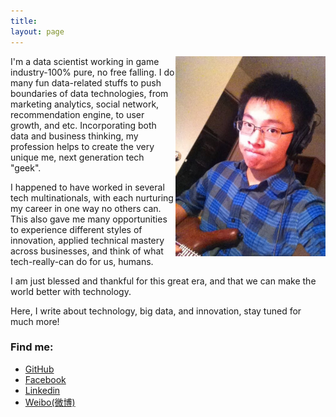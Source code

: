 ```yaml
---
title: 
layout: page
---
```

<img src="media/img/me.jpg" width="240" height="320" align="right">

I'm a data scientist working in game industry-100% pure, no free falling. I do many fun data-related stuffs to push boundaries of data technologies, from marketing analytics, social network, recommendation engine, to user growth, and etc. Incorporating both data and business thinking, my profession helps to create the very unique me, next generation tech "geek".

I happened to have worked in several tech multinationals, with each nurturing my career in one way no others can. This also gave me many opportunities to experience different styles of innovation, applied technical mastery across businesses, and think of what tech-really-can do for us, humans.

I am just blessed and thankful for this great era, and that we can make the world better with technology. 

Here, I write about technology, big data, and innovation, stay tuned for much more!

### Find me:

-  [GitHub](https://github.com/evilbiao)  
-  [Facebook](https://www.facebook.com/wvngbvao483)
-  [Linkedin](https://www.linkedin.com/in/wangbiao) 
-  [Weibo(微博)](http://weibo.com/234140960)